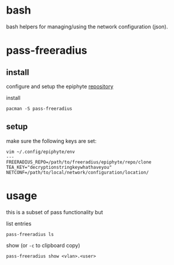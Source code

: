 bash
===

bash helpers for managing/using the network configuration (json).

# pass-freeradius

## install

configure and setup the epiphyte [repository](https://github.com/epiphyte/repository)

install
```
pacman -S pass-freeradius
```

## setup

make sure the following keys are set:
```
vim ~/.config/epiphyte/env
---
FREERADIUS_REPO=/path/to/freeradius/epiphyte/repo/clone
TEA_KEY="decryptionstringkeywhathaveyou"
NETCONF=/path/to/local/network/configuration/location/
```

# usage

this is a subset of pass functionality but

list entries
```
pass-freeradius ls
```

show (or `-c` to clipboard copy)
```
pass-freeradius show <vlan>.<user>
```
